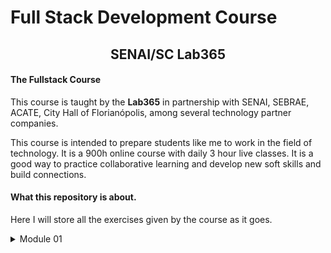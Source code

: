 # Full Stack Development Course

 <div>
    <h2 style="text-align: center;">SENAI/SC Lab365</h2>
  </div>
  <div>
    <h4>The Fullstack Course</h4>
    <p>This course is taught by the <b>Lab365</b> in partnership with SENAI, SEBRAE, ACATE, City Hall of Florianópolis, among several technology partner companies.</p>
    <p>This course is intended to prepare students like me to work in the field of technology. It is a 900h online course with daily 3 hour live classes.
      It is a good way to practice collaborative learning and develop new soft skills and build connections.</p>
  </div>
  <div>
    <h4>What this repository is about.</h4>
    <p>
        Here I will store all the exercises given by the course as it goes.
    </p>
  </div>
  
  <details>
    <summary>Module 01</summary>
    <table>
      <thead>
        <tr>
          <th>
            Week
          </th>
          <th>Period</th>
          <th>Link</th>
        </tr>
      </thead>
      <tbody>
        <tr>
          <td>01</td>
          <td>30/jan - 03/feb</td>
          <td><a href="m1s1/week-one-exercises">Link</a></td>
        </tr>
        <tr>
          <td>02</td>
          <td>06/feb - 10/feb</td>
          <td><a href="/m1s2">Link</a></td>
        </tr>
        <tr>
          <td>03</td>
          <td>13/feb - 17/feb</td>
          <td><a href="/m1s3">Link</a></td>
        </tr>
        <tr>
          <td>04</td>
          <td>20/feb - 24/feb</td>
          <td><a href="/m1s4">Link</a></td>
        </tr>
                <tr>
          <td>05</td>
          <td>27/mar - 03/mar</td>
          <td><a href="/m1s6">Link</a></td>
        </tr>
        <tr>
          <td>06</td>
          <td>06/mar - 10/mar</td>
          <td><a href="/m1s6">Link</a></td>
        </tr>
        <tr>
          <td>07</td>
          <td>13/mar - 17/mar</td>
          <td><a href="/m1s7">Link</a></td>
        </tr>
        <tr>
          <td>08</td>
          <td>20/mar - 24/mar</td>
          <td><a href="/m1s8">Link</a></td>
        </tr>
        <tr>
          <td>09</td>
          <td>27/mar - 31/mar</td>
          <td><a href="/m1s8">Link</a></td>
        </tr>
      </tbody>
    </table>

  </details>
